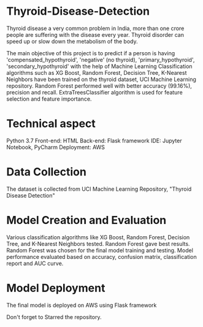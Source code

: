 # Thyroid-Disease-Detection
Thyroid disease a very common problem in India, more than one crore people are suffering with the disease every year. Thyroid disorder can speed up or slow down the metabolism of the body.

The main objective of this project is to predict if a person is having 'compensated_hypothyroid', 'negative' (no thyroid), 'primary_hypothyroid', 'secondary_hypothyroid'  with the help of Machine Learning Classification algorithms such as XG Boost, Random Forest, Decision Tree, K-Nearest Neighbors have been trained on the thyroid dataset, UCI Machine Learning repository. 
Random Forest performed well with better accuracy (99.16%), precision and recall. ExtraTreesClassifier algorithm is used for feature selection and feature importance.

# Technical aspect
Python 3.7
Front-end: HTML
Back-end: Flask framework
IDE: Jupyter Notebook, PyCharm
Deployment: AWS

# Data Collection
The dataset is collected from UCI Machine Learning Repository, "Thyroid Disease Detection"

# Model Creation and Evaluation
Various classification algorithms like  XG Boost, Random Forest, Decision Tree, and K-Nearest Neighbors tested.
Random Forest gave best results. 
Random Forest was chosen for the final model training and testing.
Model performance evaluated based on accuracy, confusion matrix, classification report and AUC curve.


# Model Deployment
The final model is deployed on AWS using Flask framework

Don't forget to Starred the repository.
